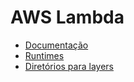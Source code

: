 # AWS Lambda

<div class="page-toc">

<!-- toc -->

</div>

- [Documentação](https://docs.aws.amazon.com/lambda/)
- [Runtimes](https://docs.aws.amazon.com/lambda/latest/dg/lambda-runtimes.html)
- [Diretórios para layers](https://docs.aws.amazon.com/lambda/latest/dg/packaging-layers.html#packaging-layers-paths)
